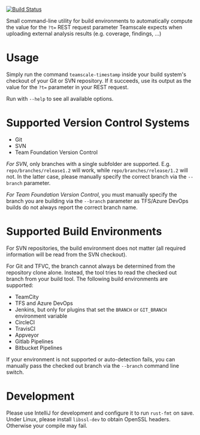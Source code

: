 [![Build Status](https://travis-ci.com/cqse/teamscale-timestamp.svg?branch=master)](https://travis-ci.com/cqse/teamscale-timestamp)

Small command-line utility for build environments to automatically
compute the value for the `?t=` REST request parameter Teamscale
expects when uploading external analysis results (e.g. coverage,
findings, ...)

# Usage

Simply run the command `teamscale-timestamp` inside your build system's
checkout of your Git or SVN repository. If it succeeds, use its
output as the value for the `?t=` parameter in your REST request.

Run with `--help` to see all available options.

# Supported Version Control Systems

- Git
- SVN
- Team Foundation Version Control

*For SVN*, only branches with a single subfolder are supported. E.g. `repo/branches/release1.2` will
work, while `repo/branches/release/1.2` will not. In the latter case, please manually specify the
correct branch via the `--branch` parameter.

*For Team Foundation Version Control*, you must manually specify the branch you are building via the `--branch` parameter as TFS/Azure DevOps builds do not always report the correct branch name.

# Supported Build Environments

For SVN repositories, the build environment does not matter (all
required information will be read from the SVN checkout).

For Git and TFVC, the branch cannot always be determined from the repository
clone alone. Instead, the tool tries to read the checked out branch
from your build tool. The following build environments are supported:

- TeamCity
- TFS and Azure DevOps
- Jenkins, but only for plugins that set the `BRANCH` or `GIT_BRANCH`
  environment variable
- CircleCI
- TravisCI
- Appveyor
- Gitlab Pipelines
- Bitbucket Pipelines

If your environment is not supported or auto-detection fails, you can manually pass the checked
out branch via the `--branch` command line switch.

# Development

Please use IntelliJ for development and configure it to run `rust-fmt` on save.
Under Linux, please install `libssl-dev` to obtain OpenSSL headers. Otherwise your compile may fail.

